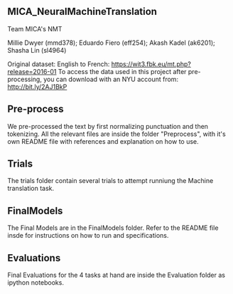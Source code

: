 ##  MICA_NeuralMachineTranslation
Team MICA's NMT

Millie Dwyer (mmd378); Eduardo Fiero (eff254); Akash Kadel (ak6201); Shasha Lin (sl4964)

Original dataset: English to French: https://wit3.fbk.eu/mt.php?release=2016-01
To access the data used in this project after pre-processing, you can download with an NYU account from: http://bit.ly/2AJ1BkP

## Pre-process

We pre-processed the text by first normalizing punctuation and then tokenizing. All the relevant files are inside the folder "Preprocess", with it's own README file with references and explanation on how to use.

## Trials

The trials folder contain several trials to attempt runniung the Machine translation task.

## FinalModels

The Final Models are in the FinalModels folder. Refer to the README file insde for instructions on how to run and specifications. 

## Evaluations

Final Evaluations for the 4 tasks at hand are inside the Evaluation folder as ipython notebooks. 
